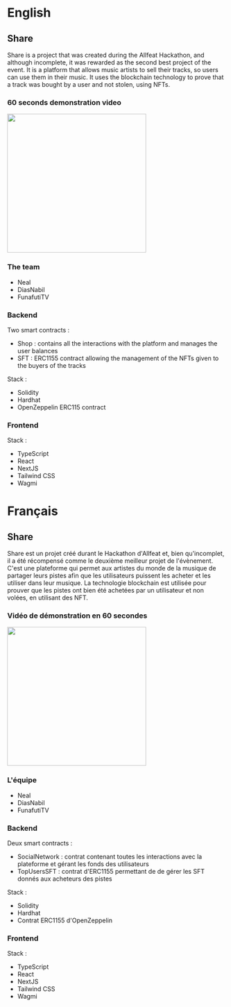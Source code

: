 # English

## Share

Share is a project that was created during the Allfeat Hackathon, and although incomplete, it was rewarded as the second best project of the event. It is a platform that allows music artists to sell their tracks, so users can use them in their music. It uses the blockchain technology to prove that a track was bought by a user and not stolen, using NFTs.

### 60 seconds demonstration video

<div align="left">
      <a href="https://www.youtube.com/watch?v=4LS8xagVN1Y" target="_blank">
         <img src="https://img.youtube.com/vi/4LS8xagVN1Y/0.jpg" width="320px">
      </a>
</div>

### The team

- Neal
- DiasNabil
- FunafutiTV

### Backend

Two smart contracts :
- Shop : contains all the interactions with the platform and manages the user balances
- SFT : ERC1155 contract allowing the management of the NFTs given to the buyers of the tracks

Stack :
- Solidity
- Hardhat
- OpenZeppelin ERC115 contract

### Frontend

Stack :
- TypeScript
- React
- NextJS
- Tailwind CSS
- Wagmi
  
# Français

## Share

Share est un projet créé durant le Hackathon d'Allfeat et, bien qu'incomplet, il a été récompensé comme le deuxième meilleur projet de l'évènement. C'est une plateforme qui permet aux artistes du monde de la musique de partager leurs pistes afin que les utilisateurs puissent les acheter et les utiliser dans leur musique. La technologie blockchain est utilisée pour prouver que les pistes ont bien été achetées par un utilisateur et non volées, en utilisant des NFT.

### Vidéo de démonstration en 60 secondes

<div align="left">
      <a href="https://www.youtube.com/watch?v=R_Lych47udE" target="_blank">
         <img src="https://img.youtube.com/vi/R_Lych47udE/0.jpg" width="320px">
      </a>
</div>

### L'équipe

- Neal
- DiasNabil
- FunafutiTV

### Backend

Deux smart contracts :
- SocialNetwork : contrat contenant toutes les interactions avec la plateforme et gérant les fonds des utilisateurs
- TopUsersSFT : contrat d'ERC1155 permettant de de gérer les SFT donnés aux acheteurs des pistes

Stack :
- Solidity
- Hardhat
- Contrat ERC1155 d'OpenZeppelin

### Frontend

Stack :
- TypeScript
- React
- NextJS
- Tailwind CSS
- Wagmi

